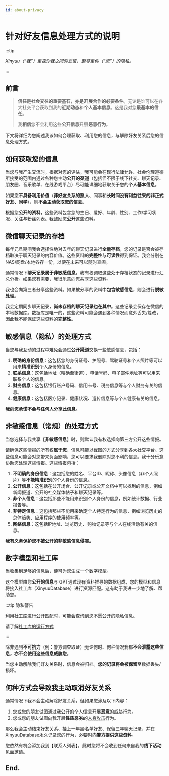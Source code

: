 ```yaml
---
id: about-privacy
---
```

# 针对好友信息处理方式的说明

:::tip

*Xinyuu（“我”）重视你我之间的友谊，更尊重你（“您”）的隐私。*

:::

##  前言

> **信任是社会交往的重要基石，亦是开展合作的必要条件**。无论是谁可以在各大社交平台获取到我的**近期动态**和**个人基本信息**。这是我对您**最基本的信任**。
>
> 我**相信**您不会利用这些**公开信息**开展**恶意行为**。

下文将详细为您阐述我该如何合理获取、利用您的信息，与解除好友关系后您的信息处理方式。

## 如何获取您的信息

当您与我产生交流时，根据对您的评估，我可能会在现行法律允许、社会伦理道德所接受的范围内通过各种您主动**公开的渠道**（包括但不限于线下社交、聊天记录、朋友圈、音乐歌单、在线游戏平台）尽可能详细地获取关于您的**个人基本信息**。

如果您**不具备利用价值**（**非好友关系的熟人**、同事和**长时间没有利益往来的非正式好友、同学**），则**不会主动获取您的信息**。

根据您**公开的资料**，这些资料包含您的生日、爱好、年龄、性别、工作/学习状况、关注与粉丝列表。我鼓励您**公开**这些资料。

## 微信聊天记录的存档

每年元旦期间我会选择性地对去年的聊天记录进行**全量存档**，您的记录是否会被存档取决于聊天记录的内容价值。这些资料的**完整性**与**可读性**得到保证。我会分别在NAS/网盘/本地各存一份，以便在未来可以随时查阅。

通常情况下**聊天记录属于非敏感信息**，我有权调取这些处于存档状态的记录进行汇总分析。如果您有需要，我很乐意向您共享这些资料。

我也会向第三者分享这些资料。如果被分享的资料中**包含敏感信息**，则会进行**脱敏处理**。

我会定期同步聊天记录，**尚未存档的聊天记录也在其中**。这些记录会保存在微信的本地数据库。数据库是唯一的，这些资料可能会遇到各种情况而意外丢失/篡改，因此我不能保证这些资料的**完整性**。

## 敏感信息（隐私）的处理方式

当您与我互动的过程中难免会通过**公开渠道**交换一些敏感信息，包括：

1. **明确的身份信息**：这包括您的身份证号、护照号、驾驶证号和个人照片等可以用来**精准识别**个人身份的信息。
2. **联系信息**：这包括地址（精确至街道）、电话号码、电子邮件地址等可以用来联系个人的信息。
3. **财务信息**：这包括银行账户号码、信用卡号、税务信息等与个人财务有关的信息。
4. **健康信息**：这包括医疗记录、健康状况、遗传信息等与个人健康有关的信息。

**我向您承诺不会与任何人分享此信息。**

## 非敏感信息（常规）的处理方式

当您选择与我共享【**非敏感信息**】时，则默认我有权选择向第三方公开这些情报。

请确保这些情报的所有权**属于您**，信息可能以截图的方式分享到各大社交平台。这些信息可能会对您带来负面影响，您可以要求我删除对您不利的信息。我十分乐意协助您处理这些情报。这些情报包括：

1. **不明确的身份信息**：这包括您的姓名、平台ID、昵称、头像信息（非个人照片）等**不能精准识别**的个人身份的信息。
2. **公开信息**：这包括在公开场合、公开记录或公开文档中可以找到的信息，例如新闻报道、公开的社交媒体帖子和聊天记录等。
3. **非个人信息**：这包括那些不能用来识别个人身份的信息，例如统计数据、行业报告等。
4. **非特定信息**：这包括那些不能用来确定个人特定行为的信息，例如浏览历史的总体趋势、应用程序的使用频率等。
5. **网络信息**：这包括IP地址、浏览历史、购物记录等与个人在线活动有关的信息。

**我有义务保护您不被公开的非敏感信息侵害。**

## 数字模型和社工库

当收集到足够的信息后，便可为您生成一个数字模型。

这个模型由您**公开的信息**与 GPT通过现有资料推导的数据组成，您的模型和信息将接入社工库（XinyuuDatabase）进行资源匹配。这有助于我进一步地了解、帮助您。

:::tip 隐私警告

利用社工库进行公开匹配时，可能会查询到您不愿公开的隐私信息。

请了解[社工库的运行方式](https://www.zhihu.com/question/624402388/answer/3233877884)

:::

除非遇到**不可抗力**（例：警方调查取证）无论何时、何种情况我都**不会泄露这些信息，亦不会使用这些信息威胁您**。

当您主动解除我们好友关系时，信息会被归档。**您的记录将会被保留**至数据丢失/损坏。

## 何种方式会导致我主动取消好友关系

通常情况下我不会主动解除好友关系，但如果您涉及以下内容：

1. 您或您的朋友试图通过我公开的个人信息开展**恶意**的<u>威胁</u>行为。
2. 您或您的朋友试图向我开展**性质恶劣**的<u>人身攻击</u>行为。

那么我会主动结束好友关系、挂上一年黑名单好友、保留三年聊天记录、并在XinyuuDatabase永久记录您的行为，必要时**向警方提供这些资料**。

您依然有机会添加我到【联系人列表】，此时您将不会收到任何来自我的**线下活动**见面邀请。

## End.
